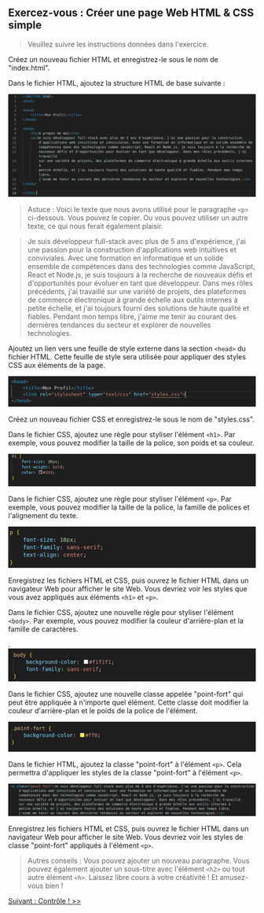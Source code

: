 ## Exercez-vous : Créer une page Web HTML & CSS simple

> Veuillez suivre les instructions données dans l'exercice.

Créez un nouveau fichier HTML et enregistrez-le sous le nom de "index.html".

Dans le fichier HTML, ajoutez la structure HTML de base suivante :

![HTML CSS structure declaration class](exercise0102_1.png)

> Astuce : Voici le texte que nous avons utilisé pour le paragraphe `<p>` ci-dessous. Vous pouvez le copier. Ou vous pouvez utiliser un autre texte, ce qui nous ferait également plaisir.

> Je suis développeur full-stack avec plus de 5 ans d'expérience, j'ai une passion pour la construction d'applications web intuitives et conviviales. Avec une formation en informatique et un solide ensemble de compétences dans des technologies comme JavaScript, React et Node.js, je suis toujours à la recherche de nouveaux défis et d'opportunités pour évoluer en tant que développeur. Dans mes rôles précédents, j'ai travaillé sur une variété de projets, des plateformes de commerce électronique à grande échelle aux outils internes à petite échelle, et j'ai toujours fourni des solutions de haute qualité et fiables. Pendant mon temps libre, j'aime me tenir au courant des dernières tendances du secteur et explorer de nouvelles technologies.

Ajoutez un lien vers une feuille de style externe dans la section `<head>` du fichier HTML. Cette feuille de style sera utilisée pour appliquer des styles CSS aux éléments de la page.

![HTML CSS stylesheet link declaration class](exercise_0102_2.png)

Créez un nouveau fichier CSS et enregistrez-le sous le nom de "styles.css".

Dans le fichier CSS, ajoutez une règle pour styliser l'élément `<h1>`. Par exemple, vous pouvez modifier la taille de la police, son poids et sa couleur.

![HTML CSS stylesheet declaration class](exercise_0102_3.png)

Dans le fichier CSS, ajoutez une règle pour styliser l'élément `<p>`. Par exemple, vous pouvez modifier la taille de la police, la famille de polices et l'alignement du texte.

![HTML CSS stylesheet declaration class](exercise_0102_4.png)

Enregistrez les fichiers HTML et CSS, puis ouvrez le fichier HTML dans un navigateur Web pour afficher le site Web. Vous devriez voir les styles que vous avez appliqués aux éléments `<h1>` et `<p>`.

Dans le fichier CSS, ajoutez une nouvelle règle pour styliser l'élément `<body>`. Par exemple, vous pouvez modifier la couleur d'arrière-plan et la famille de caractères.

.![HTML CSS stylesheet declaration class](exercise_0102_5.png)

Dans le fichier CSS, ajoutez une nouvelle classe appelée "point-fort" qui peut être appliquée à n'importe quel élément. Cette classe doit modifier la couleur d'arrière-plan et le poids de la police de l'élément.

![HTML CSS project stylesheet declaration class](exercise_0102_6.png)

Dans le fichier HTML, ajoutez la classe "point-fort" à l'élément `<p>`. Cela permettra d'appliquer les styles de la classe "point-fort" à l'élément `<p>`.

![HTML CSS stylesheet link declaration class](exercise_0102_7.png)

Enregistrez les fichiers HTML et CSS, puis ouvrez le fichier HTML dans un navigateur Web pour afficher le site Web. Vous devriez voir les styles de classe "point-fort" appliqués à l'élément `<p>`.

> Autres conseils : Vous pouvez ajouter un nouveau paragraphe. Vous pouvez également ajouter un sous-titre avec l'élément `<h2>` ou tout autre élément `<h>`. 
> Laissez libre cours à votre créativité ! Et amusez-vous bien !


[Suivant : Contrôle ! >>]()